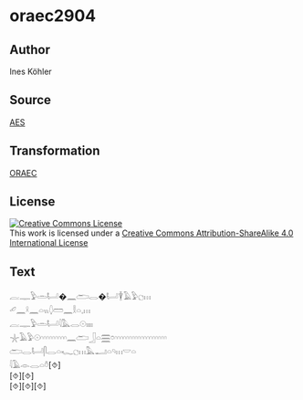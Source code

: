 # oraec2904

## Author

Ines Köhler

## Source

[AES](https://github.com/simondschweitzer/aes)

## Transformation

[ORAEC](https://oraec.github.io/)

## License

<a rel="license" href="http://creativecommons.org/licenses/by-sa/4.0/"><img alt="Creative Commons License" style="border-width:0" src="https://i.creativecommons.org/l/by-sa/4.0/88x31.png" /></a><br />This work is licensed under a <a rel="license" href="http://creativecommons.org/licenses/by-sa/4.0/">Creative Commons Attribution-ShareAlike 4.0 International License</a>

## Text

𓐛𓊃𓅱𓏛𓂡�𓈖𓂧𓂋�𓂡𓇉𓄿𓅱𓐎𓏥<br>
𓄔𓈖𓍲𓈖𓏏𓏭𓆭𓏠𓈖𓎛𓏏𓈒𓏥<br>
𓐛𓊃𓅱𓏛𓂡𓇋𓅓𓂋𓇳𓏤𓏤𓏤𓏤<br>
𓇼𓄿𓅱𓇳𓎆𓎆𓎆𓎆𓎆𓎆𓎆𓎆𓎆𓈖𓂧𓃀𓏏𓈗𓏌𓎆𓎆𓎆𓎆𓎆𓎆𓎆𓎆𓎆𓎆𓎆𓎆𓎆𓎆𓎆𓎆𓎆𓎆<br>
𓂧𓂋𓂡𓋴𓂋𓏏𓆑𓐎𓏥𓅓𓂝𓏏𓄹𓏥𓎟𓏏<br>
𓇋𓄿𓁹𓂋𓏏𓏊[⯑]<br>
[⯑][⯑]<br>
[⯑][⯑][⯑]<br>
